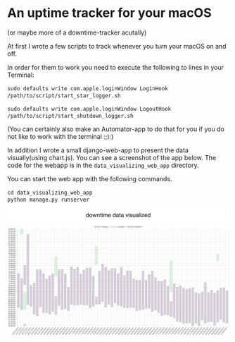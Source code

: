 # An uptime tracker for your macOS

(or maybe more of a downtime-tracker acutally)

At first I wrote a few scripts to track whenever you turn your macOS on and off.

In order for them to work you need to execute the following to lines in your Terminal:
```
sudo defaults write com.apple.loginWindow LoginHook /path/to/script/start_star_logger.sh
```

```
sudo defaults write com.apple.loginWindow LogoutHook /path/to/script/start_shutdown_logger.sh
```
(You can certainly also make an Automator-app to do that for you if you do not like to work with the terminal :;):)

In addition I wrote a small django-web-app to present the data visually(using chart.js). 
You can see a screenshot of the app below.
The code for the webapp is in the ``data_visualizing_web_app`` directory.

You can start the web app with the following commands.

```
cd data_visualizing_web_app
python manage.py runserver
```

![a screenshot of the django-webapp I wrote](./screenshot-django-webapp.png)

